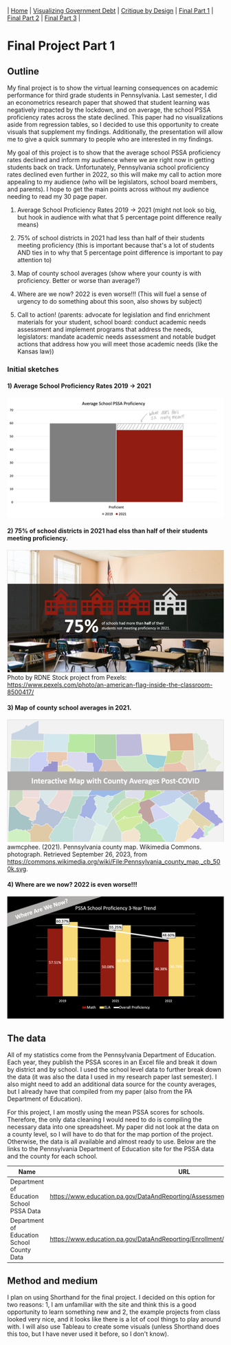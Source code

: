 |  [Home](README) |  [Visualizing Government Debt](visualing-gov-debt) |  [Critique by Design](critique_by_design) |  [Final Part 1](part1_final) |  [Final Part 2](Part_2) |  [Final Part 3](part_3) |
# Final Project Part 1

## Outline 
 
My final project is to show the virtual learning consequences on academic performance for third grade students in Pennsylvania. Last semester, I did an econometrics research paper that showed that student learning was negatively impacted by the lockdown, and on average, the school PSSA proficiency rates across the state declined. This paper had no visualizations aside from regression tables, so I decided to use this opportunity to create visuals that supplement my findings. Additionally, the presentation will allow me to give a quick summary to people who are interested in my findings.

My goal of this project is to show that the average school PSSA proficiency rates declined and inform my audience where we are right now in getting students back on track. Unfortunately, Pennsylvania school proficiency rates declined even further in 2022, so this will make my call to action more appealing to my audience (who will be legislators, school board members, and parents). I hope to get the main points across without my audience needing to read my 30 page paper. 

1) Average School Proficiency Rates 2019 -> 2021 (might not look so big, but hook in audience with what that 5 percentage point difference really means)
  
2) 75% of school districts in 2021 had less than half of their students meeting proficiency (this is important because that's a lot of students AND ties in to why that 5 percentage point difference is important to pay attention to)
 
3) Map of county school averages (show where your county is with proficiency. Better or worse than average?)
   
4) Where are we now? 2022 is even worse!!! (This will fuel a sense of urgency to do something about this soon, also shows by subject)

5) Call to action! (parents: advocate for legislation and find enrichment materials for your student, school board: conduct academic needs assessment and implement programs that address the needs, legislators: mandate academic needs assessment and notable budget actions that address how you will meet those academic needs (like the Kansas law))

### Initial sketches
#### 1) Average School Proficiency Rates 2019 -> 2021
![Sketch 1](Visual1.png)

#### 2) 75% of school districts in 2021 had elss than half of their students meeting proficiency.
![Sketch 2](Visual2.png)
Photo by RDNE Stock project from Pexels: https://www.pexels.com/photo/an-american-flag-inside-the-classroom-8500417/

#### 3) Map of county school averages in 2021.
![Sketch 3](Visual3.png)
awmcphee. (2021). Pennsylvania county map. Wikimedia Commons. photograph. Retrieved September 26, 2023, from https://commons.wikimedia.org/wiki/File:Pennsylvania_county_map,_cb_500k.svg. 

#### 4) Where are we now? 2022 is even worse!!!
![Sketch 4](Visual4.png)

## The data

All of my statistics come from the Pennsylvania Department of Education. Each year, they publish the PSSA scores in an Excel file and break it down by district and by school. I used the school level data to further break down the data (it was also the data I used in my research paper last semester). I also might need to add an additional data source for the county averages, but I already have that compiled from my paper (also from the PA Department of Education).

For this project, I am mostly using the mean PSSA scores for schools. Therefore, the only data cleaning I would need to do is compiling the necessary data into one spreadsheet. My paper did not look at the data on a county level, so I will have to do that for the map portion of the project. Otherwise, the data is all available and almost ready to use. Below are the links to the Pennsylvania Department of Education site for the PSSA data and the county for each school.

| Name | URL | Description |
|------|-----|-------------|
|  Department of Education School PSSA Data    |  https://www.education.pa.gov/DataAndReporting/Assessments/Pages/PSSA-Results.aspx   |  PSSA Year by Year scores           |
|  Department of Education School County Data    |  https://www.education.pa.gov/DataAndReporting/Enrollment/Pages/PublicSchEnrReports.aspx   |  Location Data           |

## Method and medium
I plan on using Shorthand for the final project. I decided on this option for two reasons: 1, I am unfamiliar with the site and think this is a good opportunity to learn something new and 2, the example projects from class looked very nice, and it looks like there is a lot of cool things to play around with. I will also use Tableau to create some visuals (unless Shorthand does this too, but I have never used it before, so I don't know).

